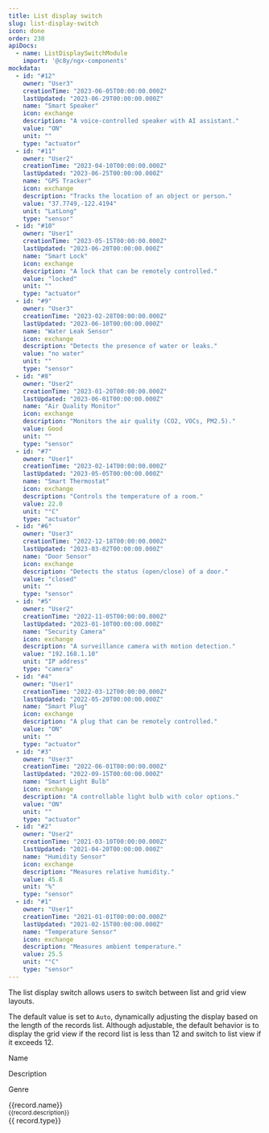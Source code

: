 ```yaml
---
title: List display switch
slug: list-display-switch
icon: done
order: 230
apiDocs:
  - name: ListDisplaySwitchModule
    import: '@c8y/ngx-components'
mockdata:
  - id: "#12"
    owner: "User3"
    creationTime: "2023-06-05T00:00:00.000Z"
    lastUpdated: "2023-06-29T00:00:00.000Z"
    name: "Smart Speaker"
    icon: exchange
    description: "A voice-controlled speaker with AI assistant."
    value: "ON"
    unit: ""
    type: "actuator"
  - id: "#11"
    owner: "User2"
    creationTime: "2023-04-10T00:00:00.000Z"
    lastUpdated: "2023-06-25T00:00:00.000Z"
    name: "GPS Tracker"
    icon: exchange
    description: "Tracks the location of an object or person."
    value: "37.7749,-122.4194"
    unit: "LatLong"
    type: "sensor"
  - id: "#10"
    owner: "User1"
    creationTime: "2023-05-15T00:00:00.000Z"
    lastUpdated: "2023-06-20T00:00:00.000Z"
    name: "Smart Lock"
    icon: exchange
    description: "A lock that can be remotely controlled."
    value: "locked"
    unit: ""
    type: "actuator"
  - id: "#9"
    owner: "User3"
    creationTime: "2023-02-28T00:00:00.000Z"
    lastUpdated: "2023-06-10T00:00:00.000Z"
    name: "Water Leak Sensor"
    icon: exchange
    description: "Detects the presence of water or leaks."
    value: "no water"
    unit: ""
    type: "sensor"
  - id: "#8"
    owner: "User2"
    creationTime: "2023-01-20T00:00:00.000Z"
    lastUpdated: "2023-06-01T00:00:00.000Z"
    name: "Air Quality Monitor"
    icon: exchange
    description: "Monitors the air quality (CO2, VOCs, PM2.5)."
    value: Good
    unit: ""
    type: "sensor"
  - id: "#7"
    owner: "User1"
    creationTime: "2023-02-14T00:00:00.000Z"
    lastUpdated: "2023-05-05T00:00:00.000Z"
    name: "Smart Thermostat"
    icon: exchange
    description: "Controls the temperature of a room."
    value: 22.0
    unit: "°C"
    type: "actuator"
  - id: "#6"
    owner: "User3"
    creationTime: "2022-12-18T00:00:00.000Z"
    lastUpdated: "2023-03-02T00:00:00.000Z"
    name: "Door Sensor"
    icon: exchange
    description: "Detects the status (open/close) of a door."
    value: "closed"
    unit: ""
    type: "sensor"
  - id: "#5"
    owner: "User2"
    creationTime: "2022-11-05T00:00:00.000Z"
    lastUpdated: "2023-01-10T00:00:00.000Z"
    name: "Security Camera"
    icon: exchange
    description: "A surveillance camera with motion detection."
    value: "192.168.1.10"
    unit: "IP address"
    type: "camera"
  - id: "#4"
    owner: "User1"
    creationTime: "2022-03-12T00:00:00.000Z"
    lastUpdated: "2022-05-20T00:00:00.000Z"
    name: "Smart Plug"
    icon: exchange
    description: "A plug that can be remotely controlled."
    value: "ON"
    unit: ""
    type: "actuator"
  - id: "#3"
    owner: "User3"
    creationTime: "2022-06-01T00:00:00.000Z"
    lastUpdated: "2022-09-15T00:00:00.000Z"
    name: "Smart Light Bulb"
    icon: exchange
    description: "A controllable light bulb with color options."
    value: "ON"
    unit: ""
    type: "actuator"
  - id: "#2"
    owner: "User2"
    creationTime: "2021-03-10T00:00:00.000Z"
    lastUpdated: "2021-04-20T00:00:00.000Z"
    name: "Humidity Sensor"
    icon: exchange
    description: "Measures relative humidity."
    value: 45.8
    unit: "%"
    type: "sensor"
  - id: "#1"
    owner: "User1"
    creationTime: "2021-01-01T00:00:00.000Z"
    lastUpdated: "2021-02-15T00:00:00.000Z"
    name: "Temperature Sensor"
    icon: exchange
    description: "Measures ambient temperature."
    value: 25.5
    unit: "°C"
    type: "sensor"
---
```

<!-- markdownlint-disable MD025 -->
<!-- markdownlint-disable MD033 -->
<!-- markdownlint-disable MD051 -->

The list display switch allows users to switch between list and grid view layouts.

The default value is set to `Auto`, dynamically adjusting the display based on the length of the
records list. Although adjustable, the default behavior is to display the grid view if the record
list is less than 12 and switch to list view if it exceeds 12.

<codex-tutorial-example class="c8y-codex-override">
  <div class="p-l-16 p-r-16 p-t-8 p-b-8 c8y-ui-action-bar p-relative" style="top:0">
<!-- important -->
<!-- Include in the action bar -->
<c8y-list-display-switch
  class="form-inline"
  (onListClassChange)="listClass = $event"
  [listLength]="route.snapshot.data.mockdata.length"
></c8y-list-display-switch>
<!-- /important -->
  </div>
  <div class="inner-scroll">
    <div class="container-fluid p-t-16">
<!-- important -->
<!-- The record list wrapper -->
<div class="card-group" [ngClass]="listClass">

  <!-- The sticky header -->
  <div class="page-sticky-header hidden-xs">
    <div class="d-flex">
      <div class="card-header card-column-20">
        <p>Name</p>
      </div>
      <div class="card-block card-column-50">
        <p>Description</p>
      </div>
      <div class="card-block card-column-30">
        <p>Genre</p>
      </div>
    </div>
  </div>
  <!-- The records list -->
  <div *ngFor="let record of route.snapshot.data.mockdata"
    class="col-sm-6 col-md-4 col-lg-4 col-xs-12"
  >
    <div class="card pointer">
      <div class="card-header separator card-column-20">
        <div class="card-icon">
          <i c8yIcon="{{record.icon}}" class="c8y-icon"></i>
        </div>
        <span class="card-title text-truncate" title="{{record.name}}">{{record.name}}</span>
      </div>
      <div class="card-block card-column-50">
        <small>
            {{record.description}}
        </small>
      </div>
      <div class="card-footer card-column-30">
        <span class="label label-info m-r-auto"> {{ record.type}}</span>
      </div>
    </div>
  </div>
</div>
<!-- /important -->
  </div>
</div>
</codex-tutorial-example>
